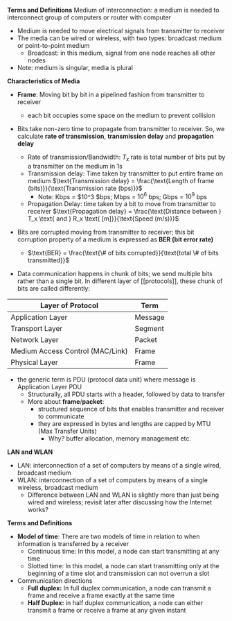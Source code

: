 
**Terms and Definitions**
Medium of interconnection: a medium is needed to interconnect group of computers or router with computer
- Medium is needed to move electrical signals from transmitter to receiver
- The media can be wired or wireless, with two types: broadcast medium or point-to-point medium
	- Broadcast: in this medium, signal from one node reaches all other nodes
- Note: medium is singular, media is plural

**Characteristics of Media**
- **Frame**: Moving bit by bit in a pipelined fashion from transmitter to receiver
	- each bit occupies some space on the medium to prevent collision
- Bits take non-zero time to propagate from transmitter to receiver. So, we calculate **rate of transmission**, **transmission delay** and **propagation delay**
	- Rate of transmission/Bandwidth: $T_x$ rate is total number of bits put by a transmitter on the medium in 1s
	- Transmission delay: Time taken by transmitter to put entire frame on medium
	  $\text{Transmission delay} = \frac{\text{Length of frame (bits)}}{\text{Transmission rate (bps)}}$
		- Note: Kbps = $10^3 $bps; Mbps = $10^6$ bps; Gbps = $10^9$ bps
	- Propagation Delay: time taken by a bit to move from transmitter to receiver
	  $\text{Propagation delay} = \frac{\text{Distance between } T_x \text{ and } R_x \text{ [m]}}{\text{Speed (m/s)}}$ 
- Bits are corrupted moving from transmitter to receiver; this bit corruption property of a medium is expressed as **BER (bit error rate)**
	- $\text{BER} = \frac{\text{\# of bits corrupted}}{\text{total \# of bits transmitted}}$

- Data communication happens in chunk of bits; we send multiple bits rather than a single bit. In different layer of [[protocols]], these chunk of bits are called differently:

| Layer of Protocol                | Term    |
| -------------------------------- | ------- |
| Application Layer                | Message |
| Transport Layer                  | Segment |
| Network Layer                    | Packet  |
| Medium Access Control (MAC/Link) | Frame   |
| Physical Layer                   | Frame   |
- the generic term is PDU (protocol data unit) where message is Application Layer PDU
	- Structurally, all PDU starts with a header, followed by data to transfer
	- More about **frame**/**packet**: 
		- structured sequence of bits that enables transmitter and receiver to communicate
		- they are expressed in bytes and lengths are capped by MTU (Max Transfer Units)
			- Why? buffer allocation, memory management etc.

**LAN and WLAN**
- LAN: interconnection of a set of computers by means of a single wired, broadcast medium
- WLAN: interconnection of a set of computers by means of a single wireless, broadcast medium
	- Difference between LAN and WLAN is slightly more than just being wired and wireless; revisit later after discussing how the Internet works?

**Terms and Definitions**
- **Model of time**: There are two models of time in relation to when information is transferred by a receiver
	- Continuous time: In this model, a node can start transmitting at any time
	- Slotted time: In this model, a node can start transmitting only at the beginning of a time slot and transmission can not overrun a slot
- Communication directions
	- **Full duplex:** In full duplex communication, a node can transmit a frame and receive a frame exactly at the same time
	- **Half Duplex:** in half duplex communication, a node can either transmit a frame or receive a frame at any given instant
